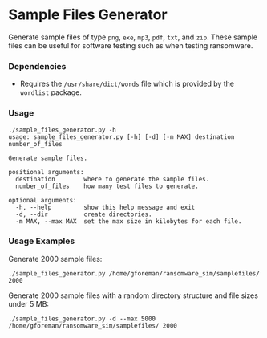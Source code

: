 # Sample Files Generator

Generate sample files of type `png`, `exe`, `mp3`, `pdf`, `txt`, and `zip`. These sample files can be useful for software testing such as when testing ransomware.

### Dependencies

* Requires the `/usr/share/dict/words` file which is provided by the `wordlist` package.

### Usage

```
./sample_files_generator.py -h
usage: sample_files_generator.py [-h] [-d] [-m MAX] destination number_of_files

Generate sample files.

positional arguments:
  destination        where to generate the sample files.
  number_of_files    how many test files to generate.

optional arguments:
  -h, --help         show this help message and exit
  -d, --dir          create directories.
  -m MAX, --max MAX  set the max size in kilobytes for each file.
```

### Usage Examples

Generate 2000 sample files:

```
./sample_files_generator.py /home/gforeman/ransomware_sim/samplefiles/ 2000
```

Generate 2000 sample files with a random directory structure and file sizes under 5 MB:

```
./sample_files_generator.py -d --max 5000 /home/gforeman/ransomware_sim/samplefiles/ 2000 
```

